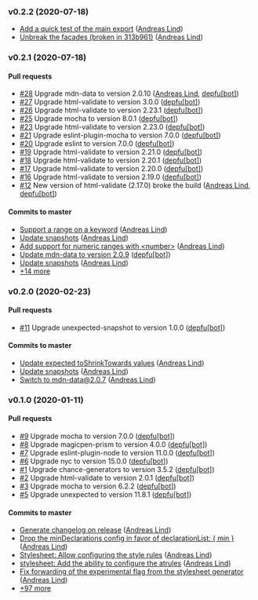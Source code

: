 ### v0.2.2 (2020-07-18)

- [Add a quick test of the main export](https://github.com/papandreou/css-generators/commit/b0555e2746c4d2fca99ced6a27a19a1a766e50cb) ([Andreas Lind](mailto:andreaslindpetersen@gmail.com))
- [Unbreak the facades \(broken in 313b961\)](https://github.com/papandreou/css-generators/commit/db97fbbdcb1b79c438ab640e2efece1d7e108c69) ([Andreas Lind](mailto:andreaslindpetersen@gmail.com))

### v0.2.1 (2020-07-18)

#### Pull requests

- [#28](https://github.com/papandreou/css-generators/pull/28) Upgrade mdn-data to version 2.0.10 ([Andreas Lind](mailto:andreas.lind@peakon.com), [depfu[bot]](mailto:23717796+depfu[bot]@users.noreply.github.com))
- [#27](https://github.com/papandreou/css-generators/pull/27) Upgrade html-validate to version 3.0.0 ([depfu[bot]](mailto:23717796+depfu[bot]@users.noreply.github.com))
- [#26](https://github.com/papandreou/css-generators/pull/26) Upgrade html-validate to version 2.23.1 ([depfu[bot]](mailto:23717796+depfu[bot]@users.noreply.github.com))
- [#25](https://github.com/papandreou/css-generators/pull/25) Upgrade mocha to version 8.0.1 ([depfu[bot]](mailto:23717796+depfu[bot]@users.noreply.github.com))
- [#23](https://github.com/papandreou/css-generators/pull/23) Upgrade html-validate to version 2.23.0 ([depfu[bot]](mailto:23717796+depfu[bot]@users.noreply.github.com))
- [#21](https://github.com/papandreou/css-generators/pull/21) Upgrade eslint-plugin-mocha to version 7.0.0 ([depfu[bot]](mailto:23717796+depfu[bot]@users.noreply.github.com))
- [#20](https://github.com/papandreou/css-generators/pull/20) Upgrade eslint to version 7.0.0 ([depfu[bot]](mailto:23717796+depfu[bot]@users.noreply.github.com))
- [#19](https://github.com/papandreou/css-generators/pull/19) Upgrade html-validate to version 2.21.0 ([depfu[bot]](mailto:23717796+depfu[bot]@users.noreply.github.com))
- [#18](https://github.com/papandreou/css-generators/pull/18) Upgrade html-validate to version 2.20.1 ([depfu[bot]](mailto:23717796+depfu[bot]@users.noreply.github.com))
- [#17](https://github.com/papandreou/css-generators/pull/17) Upgrade html-validate to version 2.20.0 ([depfu[bot]](mailto:23717796+depfu[bot]@users.noreply.github.com))
- [#16](https://github.com/papandreou/css-generators/pull/16) Upgrade html-validate to version 2.19.0 ([depfu[bot]](mailto:23717796+depfu[bot]@users.noreply.github.com))
- [#12](https://github.com/papandreou/css-generators/pull/12) New version of html-validate \(2.17.0\) broke the build ([Andreas Lind](mailto:andreas.lind@peakon.com), [depfu[bot]](mailto:23717796+depfu[bot]@users.noreply.github.com))

#### Commits to master

- [Support a range on a keyword](https://github.com/papandreou/css-generators/commit/ce3d83660ee4ed594d8b9a5b0cf83330661248d2) ([Andreas Lind](mailto:andreaslindpetersen@gmail.com))
- [Update snapshots](https://github.com/papandreou/css-generators/commit/6a999604ac185118e624b39aa3cb227d8894ecd1) ([Andreas Lind](mailto:andreas.lind@peakon.com))
- [Add support for numeric ranges with &lt;number&gt;](https://github.com/papandreou/css-generators/commit/313b961c88382dfa9ed8ec3234f7bb70fd4533b7) ([Andreas Lind](mailto:andreas.lind@peakon.com))
- [Update mdn-data to version 2.0.9](https://github.com/papandreou/css-generators/commit/5490122778013369c994f1a35fd43c0271939ab6) ([depfu[bot]](mailto:23717796+depfu[bot]@users.noreply.github.com))
- [Update snapshots](https://github.com/papandreou/css-generators/commit/631feb25748cb0cd000ee6d793a7a590d7ace2c9) ([Andreas Lind](mailto:andreaslindpetersen@gmail.com))
- [+14 more](https://github.com/papandreou/css-generators/compare/v0.2.0...v0.2.1)

### v0.2.0 (2020-02-23)

#### Pull requests

- [#11](https://github.com/papandreou/css-generators/pull/11) Upgrade unexpected-snapshot to version 1.0.0 ([depfu[bot]](mailto:23717796+depfu[bot]@users.noreply.github.com))

#### Commits to master

- [Update expected toShrinkTowards values](https://github.com/papandreou/css-generators/commit/25d3c062e958783795b59cab433a735313f42a25) ([Andreas Lind](mailto:andreaslindpetersen@gmail.com))
- [Update snapshots](https://github.com/papandreou/css-generators/commit/36bc7463dbd917c6925686c1f3023899ad139066) ([Andreas Lind](mailto:andreaslindpetersen@gmail.com))
- [Switch to mdn-data@2.0.7](https://github.com/papandreou/css-generators/commit/89741bb225449857f1eadeaf8a85cb020d01f503) ([Andreas Lind](mailto:andreaslindpetersen@gmail.com))

### v0.1.0 (2020-01-11)

#### Pull requests

- [#9](https://github.com/papandreou/css-generators/pull/9) Upgrade mocha to version 7.0.0 ([depfu[bot]](mailto:23717796+depfu[bot]@users.noreply.github.com))
- [#8](https://github.com/papandreou/css-generators/pull/8) Upgrade magicpen-prism to version 4.0.0 ([depfu[bot]](mailto:23717796+depfu[bot]@users.noreply.github.com))
- [#7](https://github.com/papandreou/css-generators/pull/7) Upgrade eslint-plugin-node to version 11.0.0 ([depfu[bot]](mailto:23717796+depfu[bot]@users.noreply.github.com))
- [#6](https://github.com/papandreou/css-generators/pull/6) Upgrade nyc to version 15.0.0 ([depfu[bot]](mailto:23717796+depfu[bot]@users.noreply.github.com))
- [#1](https://github.com/papandreou/css-generators/pull/1) Upgrade chance-generators to version 3.5.2 ([depfu[bot]](mailto:23717796+depfu[bot]@users.noreply.github.com))
- [#2](https://github.com/papandreou/css-generators/pull/2) Upgrade html-validate to version 2.0.1 ([depfu[bot]](mailto:23717796+depfu[bot]@users.noreply.github.com))
- [#3](https://github.com/papandreou/css-generators/pull/3) Upgrade mocha to version 6.2.2 ([depfu[bot]](mailto:23717796+depfu[bot]@users.noreply.github.com))
- [#5](https://github.com/papandreou/css-generators/pull/5) Upgrade unexpected to version 11.8.1 ([depfu[bot]](mailto:23717796+depfu[bot]@users.noreply.github.com))

#### Commits to master

- [Generate changelog on release](https://github.com/papandreou/css-generators/commit/eb62c7e51a1d9bae93a70ea1bda61f2b30348f4d) ([Andreas Lind](mailto:andreaslindpetersen@gmail.com))
- [Drop the minDeclarations config in favor of declarationList: { min }](https://github.com/papandreou/css-generators/commit/a527ccb50b4353d7c5a5eb7ff1fce65d0a83a4b5) ([Andreas Lind](mailto:andreaslindpetersen@gmail.com))
- [Stylesheet: Allow configuring the style rules](https://github.com/papandreou/css-generators/commit/1b888ff18199e87aa91e235b178ed5f004b1d854) ([Andreas Lind](mailto:andreaslindpetersen@gmail.com))
- [stylesheet: Add the ability to configure the atrules](https://github.com/papandreou/css-generators/commit/a8fc73b216ab7861d13ef70cd8554010a22b1d79) ([Andreas Lind](mailto:andreaslindpetersen@gmail.com))
- [Fix forwarding of the experimental flag from the stylesheet generator](https://github.com/papandreou/css-generators/commit/1c340df4ad918bd8f943cc0a643cd9f91a9356c5) ([Andreas Lind](mailto:andreaslindpetersen@gmail.com))
- [+97 more](https://github.com/papandreou/css-generators/compare/eb62c7e51a1d9bae93a70ea1bda61f2b30348f4d%5E...v0.1.0)

